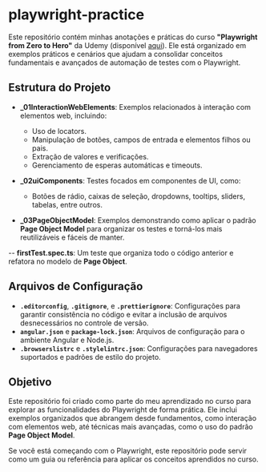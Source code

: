 # playwright-practice

Este repositório contém minhas anotações e práticas do curso **"Playwright from Zero to Hero"** da Udemy (disponível [aqui](https://www.udemy.com/course/playwright-from-zero-to-hero)). Ele está organizado em exemplos práticos e cenários que ajudam a consolidar conceitos fundamentais e avançados de automação de testes com o Playwright. 

## Estrutura do Projeto

- **_01InteractionWebElements**: Exemplos relacionados à interação com elementos web, incluindo:
  - Uso de locators.
  - Manipulação de botões, campos de entrada e elementos filhos ou pais.
  - Extração de valores e verificações.
  - Gerenciamento de esperas automáticas e timeouts.

- **_02uiComponents**: Testes focados em componentes de UI, como:
  - Botões de rádio, caixas de seleção, dropdowns, tooltips, sliders, tabelas, entre outros.

- **_03PageObjectModel**: Exemplos demonstrando como aplicar o padrão **Page Object Model** para organizar os testes e torná-los mais reutilizáveis e fáceis de manter.

-- **firstTest.spec.ts**: Um teste que organiza todo o código anterior e refatora no modelo de **Page Object**.


## Arquivos de Configuração

- **`.editorconfig`**, **`.gitignore`**, e **`.prettierignore`**: Configurações para garantir consistência no código e evitar a inclusão de arquivos desnecessários no controle de versão.
- **`angular.json`** e **`package-lock.json`**: Arquivos de configuração para o ambiente Angular e Node.js.
- **`.browserslistrc`** e **`.stylelintrc.json`**: Configurações para navegadores suportados e padrões de estilo do projeto.

## Objetivo

Este repositório foi criado como parte do meu aprendizado no curso para explorar as funcionalidades do Playwright de forma prática. Ele inclui exemplos organizados que abrangem desde fundamentos, como interação com elementos web, até técnicas mais avançadas, como o uso do padrão **Page Object Model**. 

Se você está começando com o Playwright, este repositório pode servir como um guia ou referência para aplicar os conceitos aprendidos no curso.

